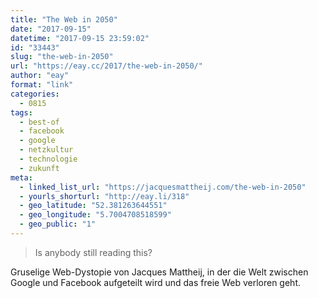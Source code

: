 ```yaml
---
title: "The Web in 2050"
date: "2017-09-15"
datetime: "2017-09-15 23:59:02"
id: "33443"
slug: "the-web-in-2050"
url: "https://eay.cc/2017/the-web-in-2050/"
author: "eay"
format: "link"
categories:
  - 0815
tags:
  - best-of
  - facebook
  - google
  - netzkultur
  - technologie
  - zukunft
meta:
  - linked_list_url: "https://jacquesmattheij.com/the-web-in-2050"
  - yourls_shorturl: "http://eay.li/318"
  - geo_latitude: "52.381263644551"
  - geo_longitude: "5.7004708518599"
  - geo_public: "1"
---
```


> Is anybody still reading this?

Gruselige Web-Dystopie von Jacques Mattheij, in der die Welt zwischen Google und Facebook aufgeteilt wird und das freie Web verloren geht.
